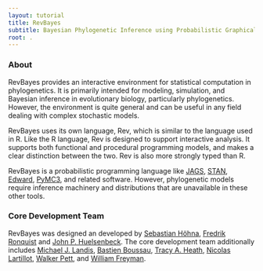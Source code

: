 ```yaml
---
layout: tutorial
title: RevBayes
subtitle: Bayesian Phylogenetic Inference using Probabilistic Graphical models and an interpreted language
root: .
---
```


### About

RevBayes provides an interactive environment for statistical computation in phylogenetics. It is primarily intended for modeling, simulation, and Bayesian inference in evolutionary biology, particularly phylogenetics. However, the environment is quite general and can be useful in any field dealing with complex stochastic models.

RevBayes uses its own language, Rev, which is similar to the language used in R. Like the R language, Rev is designed to support interactive analysis. It supports both functional and procedural programming models, and makes a clear distinction between the two. Rev is also more strongly typed than R.

RevBayes is a probabilistic programming language like [JAGS](http://mcmc-jags.sourceforge.net/), [STAN](http://mc-stan.org/), [Edward](http://edwardlib.org/), [PyMC3](http://docs.pymc.io/intro.html), and related software. However, phylogenetic models require inference machinery and distributions that are unavailable in these other tools.

### Core Development Team

RevBayes was designed an developed by [Sebastian Höhna](http://evol.bio.lmu.de/people/group_leaders/hoehna/index.html), [Fredrik Ronquist](http://www.nrm.se/english/researchandcollections/bioinformaticsandgenetics/staffandcontact/fredrikronquist.9003433.html) and [John P. Huelsenbeck](http://cteg.berkeley.edu/huelsenbeck.html).
The core development team additionally includes [Michael J. Landis](http://mlandis.github.io/), [Bastien Boussau](https://sites.google.com/site/bastienboussau/), [Tracy A. Heath](http://phyloworks.org/), [Nicolas Lartillot](http://lbbe.univ-lyon1.fr/-Lartillot-Nicolas-.html?lang=fr), [Walker Pett](http://willpett.github.io/), and [William Freyman](https://willfreyman.org/).

